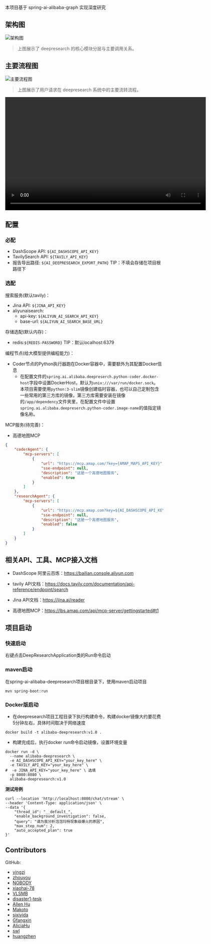 本项目基于 spring-ai-alibaba-graph 实现深度研究

## 架构图

![架构图](../docs/imgs/deepresearch-workflow.png)

> 上图展示了 deepresearch 的核心模块分层与主要调用关系。

## 主要流程图

![主要流程图](../docs/imgs/202506302113562.png)

> 上图展示了用户请求在 deepresearch 系统中的主要流转流程。

<video width="640" height="360" controls>
<source src="../deepresearh-display.mp4" type="video/mp4">
</video>


## 配置

### 必配

- DashScope API: `${AI_DASHSCOPE_API_KEY}`
- TavilySearch API: `${TAVILY_API_KEY}`
- 报告导出路径: `${AI_DEEPRESEARCH_EXPORT_PATH}`
  TIP：不填会存储在项目根路径下

### 选配

搜索服务(默认tavily)：

- Jina API: `${JINA_API_KEY}`
- aliyunaisearch:
  - api-key: `${ALIYUN_AI_SEARCH_API_KEY}`
  - base-url: `${ALIYUN_AI_SEARCH_BASE_URL}`

存储选配(默认内存)：

- redis:`${REDIS-PASSWORD}`
  TIP：默认localhost:6379

编程节点(给大模型提供编程能力)：

- Coder节点的Python执行器跑在Docker容器中，需要额外为其配置Docker信息
  - 在配置文件的`spring.ai.alibaba.deepreserch.python-coder.docker-host`字段中设置DockerHost，默认为`unix:///var/run/docker.sock`。
  本项目需要使用`python:3-slim`镜像创建临时容器，也可以自己定制包含一些常用的第三方库的镜像，第三方库需要安装在镜像的`/app/dependency`文件夹里，在配置文件中设置`spring.ai.alibaba.deepreserch.python-coder.image-name`的值指定镜像名称。

MCP服务(待完善)：

- 高德地图MCP

```json
{
    "coderAgent": {
        "mcp-servers": [
            {
                "url": "https://mcp.amap.com/?key={AMAP_MAPS_API_KEY}",
                "sse-endpoint": null,
                "description": "这是一个高德地图服务",
                "enabled": true
            }
        ]
    },
    "researchAgent": {
        "mcp-servers": [
            {
                "url": "https://mcp.amap.com?key=${AI_DASHSCOPE_API_KEY}",
                "sse-endpoint": null,
                "description": "这是一个高德地图服务",
                "enabled": false
            }
        ]
    }
} 
```



## 相关API、工具、MCP接入文档

- DashScope 阿里云百炼：https://bailian.console.aliyun.com

- tavily API文档：https://docs.tavily.com/documentation/api-reference/endpoint/search
- Jina API文档：https://jina.ai/reader
- 高德地图MCP：https://lbs.amap.com/api/mcp-server/gettingstarted#t1



## 项目启动
### 快速启动
右键点击DeepResearchApplication类的Run命令启动

### maven启动
在spring-ai-alibaba-deepresearch项目根目录下，使用maven启动项目
```angular2html
mvn spring-boot:run
```


### Docker版启动
- 在deepresearch项目工程目录下执行构建命令，构建docker镜像大约要花费5分钟左右，具体时间取决于网络速度
```shell
docker build -t alibaba-deepresearch:v1.0 . 
```
- 构建完成后，执行docker run命令启动镜像，设置环境变量
```shell
docker run -d \
  --name alibaba-deepresearch \
  -e AI_DASHSCOPE_API_KEY="your_key_here" \
  -e TAVILY_API_KEY="your_key_here" \
#  -e JINA_API_KEY="your_key_here" \ 选填
  -p 8080:8080 \
  alibaba-deepresearch:v1.0
```

**测试用例**

```curl
curl --location 'http://localhost:8080/chat/stream' \
--header 'Content-Type: application/json' \
--data '{
    "thread_id": "__default_",
    "enable_background_investigation": false,
    "query": "请为我分析泡泡玛特现象级爆火的原因",
    "max_step_num": 2,
    "auto_accepted_plan": true
}'
```



## Contributors

GitHub:
- [yingzi](https://github.com/GTyingzi)
- [zhouyou](https://github.com/zhouyou9505)
- [NOBODY](https://github.com/SCMRCORE)
- [xiaohai-78](https://github.com/xiaohai-78)
- [VLSMB](https://github.com/VLSMB)
- [disaster1-tesk](https://github.com/disaster1-tesk)
- [Allen Hu](https://github.com/big-mouth-cn)
- [Makoto](https://github.com/zxuexingzhijie)
- [sixiyida](https://github.com/sixiyida)
- [Gfangxin](https://github.com/Gfangxin)
- [AliciaHu](https://github.com/AliciaHu)
- [swl](https://github.com/hbsjz-swl)
- [huangzhen](https://github.com/james-huangzhen)
